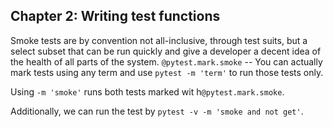 ## Chapter 2: Writing test functions

Smoke tests are by convention not all-inclusive, through test suits, but a select subset that can be run quickly and give a developer a decent idea of the health of all parts of the system. `@pytest.mark.smoke` -- You can actually mark tests using any term and use `pytest -m 'term'` to run those tests only.

Using `-m 'smoke'` runs both tests marked wit h`@pytest.mark.smoke`.

Additionally, we can run the test by `pytest -v -m 'smoke and not get'`.







